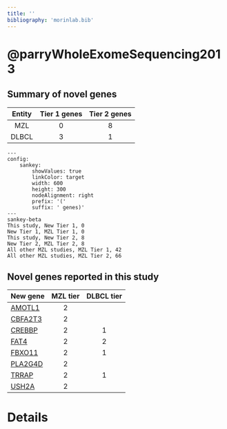 ```yaml
---
title: ''
bibliography: 'morinlab.bib'
---
```


# @parryWholeExomeSequencing2013
## Summary of novel genes

|Entity| Tier 1 genes| Tier 2 genes|
|:-:|:-:|:-:|
|MZL|0|8|
|DLBCL|3|1|
```mermaid
---
config:
    sankey:
        showValues: true
        linkColor: target
        width: 600
        height: 300
        nodeAlignment: right
        prefix: '('
        suffix: ' genes)'
---
sankey-beta
This study, New Tier 1, 0
New Tier 1, MZL Tier 1, 0
This study, New Tier 2, 8
New Tier 2, MZL Tier 2, 8
All other MZL studies, MZL Tier 1, 42
All other MZL studies, MZL Tier 2, 66
```


## Novel genes reported in this study

|New gene|MZL tier|DLBCL tier|
|:-|:-:|:-:|
|[AMOTL1](AMOTL1)|2 | |
|[CBFA2T3](CBFA2T3)|2 | |
|[CREBBP](CREBBP)|2 |1 |
|[FAT4](FAT4)|2 |2 |
|[FBXO11](FBXO11)|2 |1 |
|[PLA2G4D](PLA2G4D)|2 | |
|[TRRAP](TRRAP)|2 |1 |
|[USH2A](USH2A)|2 | |

# Details

